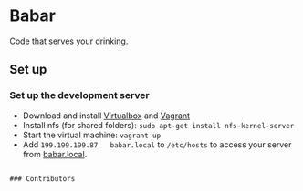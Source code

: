 # Babar
Code that serves your drinking.

## Set up

### Set up the development server
- Download and install [Virtualbox](https://www.virtualbox.org/) and [Vagrant](http://www.vagrantup.com/downloads.html)
- Install nfs (for shared folders): `sudo apt-get install nfs-kernel-server`
- Start the virtual machine: `vagrant up`
- Add `199.199.199.87   babar.local` to `/etc/hosts` to access your server from [babar.local](http://babar.local).

~~~~~~~~~~~~~~~~~~~~~~~~~~~~

### Contributors

